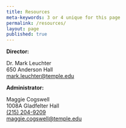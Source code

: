 ```yaml
---
title: Resources
meta-keywords: 3 or 4 unique for this page
permalink: /resources/
layout: page
published: true
---
```


**Director:**

Dr. Mark Leuchter<br/>
650 Anderson Hall<br/>
[mark.leuchter@temple.edu](mailto:mark.leuchter@temple.edu)<br/>

**Administrator:**

Maggie Cogswell<br/>
1008A Gladfelter Hall<br/>
[(215) 204-9209](tel:2152049209)<br/>
[maggie.cogswell@temple.edu](maggie.cogswell@temple.edu)<br/>

